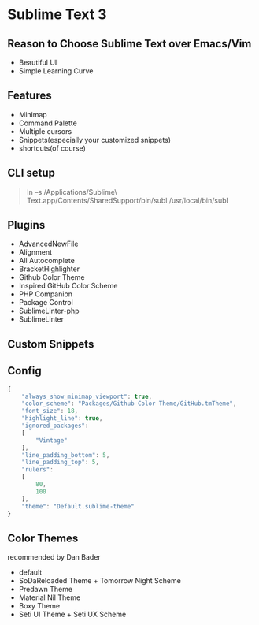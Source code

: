 # Sublime Text 3

## Reason to Choose Sublime Text over Emacs/Vim
- Beautiful UI
- Simple Learning Curve


## Features
- Minimap
- Command Palette
- Multiple cursors
- Snippets(especially your customized snippets)
- shortcuts(of course)


## CLI setup
> ln –s /Applications/Sublime\ Text.app/Contents/SharedSupport/bin/subl /usr/local/bin/subl

## Plugins 

- AdvancedNewFile
- Alignment
- All Autocomplete
- BracketHighlighter
- Github Color Theme
- Inspired GitHub Color Scheme
- PHP Companion
- Package Control
- SublimeLinter-php
- SublimeLinter

## Custom Snippets


## Config

``` javascript
{
	"always_show_minimap_viewport": true,
	"color_scheme": "Packages/Github Color Theme/GitHub.tmTheme",
	"font_size": 18,
	"highlight_line": true,
	"ignored_packages":
	[
		"Vintage"
	],
	"line_padding_bottom": 5,
	"line_padding_top": 5,
	"rulers":
	[
		80,
		100
	],
	"theme": "Default.sublime-theme"
}
```


## Color Themes
recommended by Dan Bader

- default
- SoDaReloaded Theme + Tomorrow Night Scheme
- Predawn Theme
- Material Nil Theme
- Boxy Theme
- Seti UI Theme + Seti UX Scheme
